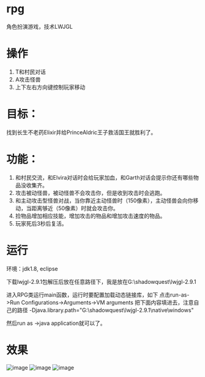 # rpg
角色扮演游戏，技术LWJGL

# 操作
1) T和村民对话
2) A攻击怪兽
3) 上下左右方向键控制玩家移动

# 目标：
找到长生不老药Elixir并给PrinceAldric王子救活国王就胜利了。

# 功能：
1) 和村民交流，和Elvira对话时会给玩家加血，和Garth对话会提示你还有哪些物品没收集齐。
2) 攻击被动怪兽，被动怪兽不会攻击你，但是收到攻击时会逃跑。
3) 和主动攻击型怪兽对战，当你靠近主动怪兽时（150像素），主动怪兽会向你移动，当距离够近（50像素）时就会攻击你。
4) 捡物品增加相应技能，增加攻击的物品和增加攻击速度的物品。
5) 玩家死后3秒后复活。

# 运行
环境：jdk1.8, eclipse

下载lwjgl-2.9.1包解压后放在任意路径下，我是放在G:\shadowquest\lwjgl-2.9.1

进入RPG类运行main函数，运行时要配置加载动态链接库，如下
点击run-as->Run Configurations->Arguments->VM arguments
把下面内容填进去，注意自己的路径
-Djava.library.path="G:\shadowquest\lwjgl-2.9.1\native\windows"

然后run as ->java application就可以了。

# 效果
![image](https://github.com/wylc/rgp/blob/master/%E6%95%88%E6%9E%9C%E5%9B%BE%E7%89%87.jpg?raw=true)
![image](https://github.com/wylc/rgp/blob/master/%E6%95%88%E6%9E%9C%E5%9B%BE%E7%89%872.jpg)
![image](https://github.com/wylc/rgp/blob/master/%E6%B8%B8%E6%88%8F%E7%95%8C%E9%9D%A2.jpg)
